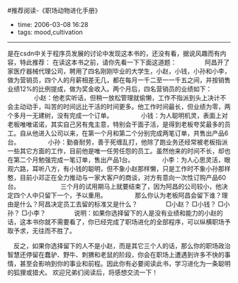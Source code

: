 #推荐阅读-《职场动物进化手册》

- time: 2006-03-08 16:28
- tags: mood,cultivation

---

是在csdn中关于程序员发展的讨论中发现这本书的，还没有看，据说风趣而有内容，特此推荐：
在读这本书之前，请你先看一下下面这道题：
　　
　　阿昌开了家医疗器械代理公司，聘用了四名刚刚毕业的大学生，小赵，小钱，小孙和小李，做为营销员，四个人的月薪相差无几，都在每月一千二至一一千五之间，并按销售业绩12%的比例提成，做为奖金收入。两个月后，四名营销员的业绩如下：
　　
　　小赵：他老实听话，但稍一放松管理就偷懒，工作不指派到头上决计不会主动动手，叫苦的时间远比干活的时间更多。他工作时间最长，但业绩为零，两个多月一无建树，没有完成一个订单。
　　
　　小钱：为人聪明机灵，表面上对老板唯唯诺诺，其实自己另有鬼主意，特别会干面子活，是得到老板夸奖最多的员工。自从他进入公司以来，在第一个月和第二个分别完成两笔订单，共售出产品6台。
　　
　　小孙：勤奋耐劳，善于死缠乱打，他除了跑业务还经常被老板指派一些其它方面的工作，目前他是唯一任劳任怨的员工。虽然他来的时间不长，却也在第二个月勉强完成一笔订单，售出产品1台。
　　
　　小李：为人心思灵活，眼观六路，耳听八方，有小钱的聪明，但不象小赵那样懒，只是工作时不象小孙那样憨，目前小邓正在全力推动与一家大客户的商谈，对方有意向一次性订购产品60台。
　　　　
　　三个月的试用期马上就要结束了，因为阿昌的公司较小，他决定四个人中只留下一个，予以重用。
　　
　　那么你认为老板阿昌会留下谁？理由是什么？阿昌决定员工去留的标准又是什么？
　　
　　□小赵？ □小钱？ □小孙？ □小李？
　　
　　说明：如果你选择留下的人是没有业绩和能力的小赵的话，这本书你就不需要看了，你已经完成了职场进化的全部程序，可以纵横职场予取予求，无往而不胜了。
 
　反之，如果你选择留下的人不是小赵，而是其它三个人的话，那么你的职场政治智慧还停留在蠢驴、野牛、刺猬和老鼠的阶段，你会在职场上遭遇到许多不快的事情，甚至会影响到你的事业和前程。因此你有必要阅读此书，学习进化为一条聪明的狐狸或猎犬。
  欢迎兄弟们阅读后，将感想交流一下！

